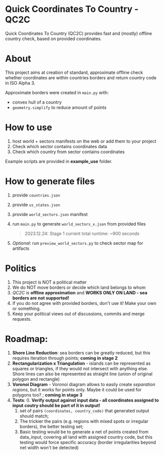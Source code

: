 # Quick Coordinates To Country - QC2C
 Quick Coordinates To Country (QC2C) provides fast and (mostly) offline country check,
based on provided coordinates.

# About
This project aims at creation of standard,
approximate offline check whether coordinates are within countries borders
and return country code in ISO Alpha 3.

Approximate borders were created in `main.py` with:

- convex hull of a country
- `geometry.simplify` to reduce amount of points

# How to use

1. host world + sectors manifests on the web or add them to your project
2. Check which sector contains coordinates data
3. Check which country from sector contains coordinates

Example scripts are provided in **example_use** folder.

# How to generate files

1. provide `countries.json`
2. provide `us_states.json`
3. provide `world_sectors.json` manifest
4. run `main.py` to generate `world_sectors_x.json` from provided files

    > 2023.12.24: Stage 1 current total runtime: ~900 seconds

5. _Optional_: run `preview_world_sectors.py` to check sector map for artifacts

# Politics
1. This project is NOT a political matter
2. We do NOT move borders or decide which land belongs to whom
3. _QC2C_ is **offline approximation** and **WORKS ONLY ON LAND - sea borders are not supported!**
4. If you do not agree with provided borders, don't use it! Make your own or something. 
5. Keep your political views out of discussions, commits and merge requests.

# Roadmap:
1. **Shore Line Reduction**: sea borders can be greatly reduced, 
but this requires iteration through points; **coming in stage 2**
2. **Rectangularization x Triangulation** - islands can be represented as squares or triangles, 
if they would not intersect with anything else. 
Shore lines can also be represented as straight line (union of original polygon and rectangle)
3. **Voronoi Diagram** - Voronoi diagram allows to easily create _separation regions_, but it works for points only.
Maybe it could be used for polygons too? ; **coming in stage 3**
4. **Tests**:
   0. **Verify output against input data - all coordinates assigned to input coutry should be part of it in output!**
   1. set of pairs `(coordinates, country_code)` that generated output should match;
   2. The trickier the pairs (e.g. regions with mixed spots or irregular borders), the better testing set;
   3. Basic testing would be to generate a net of points created from data_input, covering all land with assigned country code, 
   but this testing would force specific accuracy (border irregularities beyond net width won't be detected)


